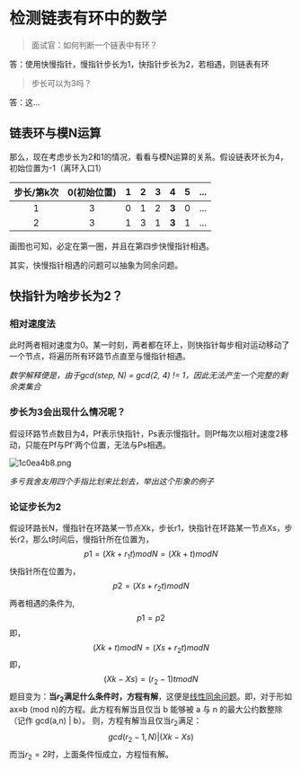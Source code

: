 # 检测链表有环中的数学
> 面试官：如何判断一个链表中有环？

答：使用快慢指针，慢指针步长为1，快指针步长为2，若相遇，则链表有环

> 步长可以为3吗？

答：这...

## 链表环与模N运算
那么，现在考虑步长为2和1的情况，看看与模N运算的关系。假设链表环长为4，初始位置为-1（离环入口1）

步长/第k次|0(初始位置)|1|2|3|4|5|...
:-:|:-:|:-:|:-:|:-:|:-:|:-:|:-:
1|3|0|1|2|**3**|0|...
2|3|1|3|1|**3**|1|...

画图也可知，必定在第一圈，并且在第四步快慢指针相遇。

其实，快慢指针相遇的问题可以抽象为同余问题。

## 快指针为啥步长为2？
### 相对速度法
此时两者相对速度为0。某一时刻，两者都在环上，则快指针每步相对运动移动了一个节点，将遍历所有环路节点直至与慢指针相遇。

*数学解释便是，由于gcd(step, N) = gcd(2, 4) != 1，因此无法产生一个完整的剩余类集合*
### 步长为3会出现什么情况呢？
假设环路节点数目为4，Pf表示快指针，Ps表示慢指针。则Pf每次以相对速度2移动，只能在Pf与Pf'两个位置，无法与Ps相遇。

![1c0ea4b8.png](:storage\929e529e-49b9-4423-b96d-49534c65be9d\1c0ea4b8.png)

*多亏我舍友用四个手指比划来比划去，举出这个形象的例子*
### 论证步长为2
假设环路长N，慢指针在环路某一节点Xk，步长r1，快指针在环路某一节点Xs，步长r2，那么t时间后，慢指针所在位置为，
$$p1=(Xk+r_1t)modN=(Xk+t)modN$$
快指针所在位置为，
$$p2=(Xs+r_2t)modN$$
两者相遇的条件为,
$$p1=p2$$
即，
$$(Xk+t)modN=(Xs+r_2t)modN$$
即，
$$(Xk-Xs)=(r_2-1)tmodN$$
题目变为：**当$r_2$满足什么条件时，方程有解**，这便是[线性同余问题](https://baike.baidu.com/item/%E7%BA%BF%E6%80%A7%E5%90%8C%E4%BD%99%E6%96%B9%E7%A8%8B/5544515?fr=aladdin)。即，对于形如ax≡b (mod n)的方程。此方程有解当且仅当 b 能够被 a 与 n 的最大公约数整除（记作 gcd(a,n) | b）。
则，方程有解当且仅当$r_2$满足：
$$gcd(r_2-1, N)|(Xk-Xs)$$
而当$r_2=2$时，上面条件恒成立，方程恒有解。
